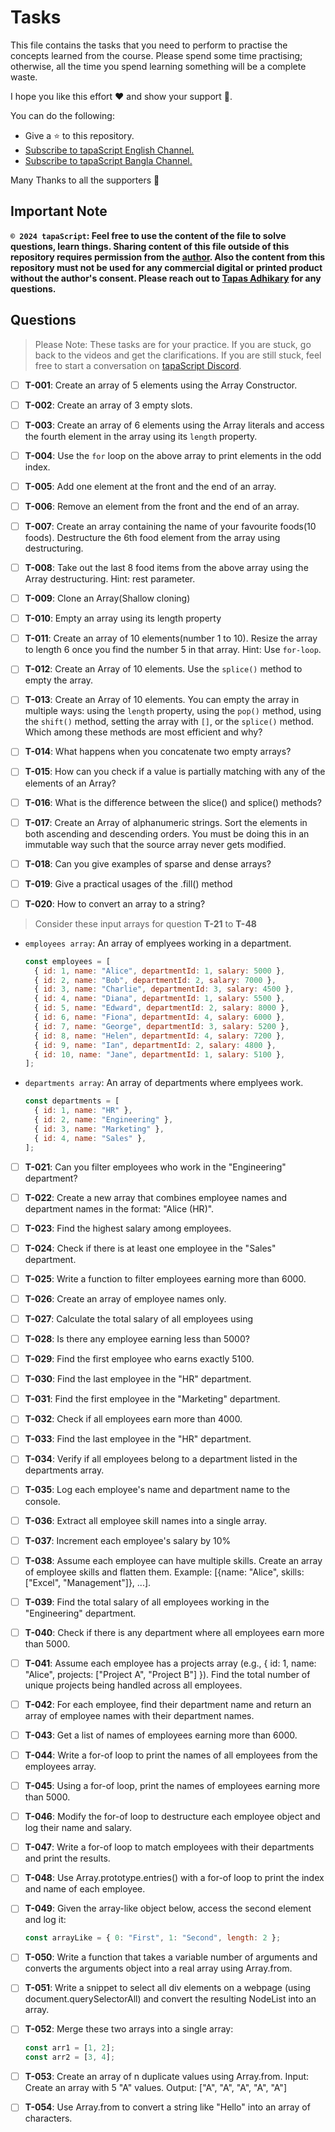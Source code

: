 # Tasks

This file contains the tasks that you need to perform to practise the concepts learned from the course. Please spend some time practising; otherwise, all the time you spend learning something will be a complete waste.

I hope you like this effort ❤️ and show your support 🤝. 

You can do the following:

- Give a ⭐ to this repository.
- [Subscribe to tapaScript English Channel.](https://youtube.com/@tapasadhikary?sub_confirmation=1)
- [Subscribe to tapaScript Bangla Channel.](https://youtube.com/@tapascript-bangla?sub_confirmation=1)

Many Thanks to all the supporters 🫶

## Important Note
**`© 2024 tapaScript`: Feel free to use the content of the file to solve questions, learn things. Sharing content of this file outside of this repository requires permission from the [author](https://github.com/atapas). Also the content from this repository must not be used for any commercial digital or printed product without the author's consent. Please reach out to [Tapas Adhikary](https://www.linkedin.com/in/tapasadhikary/) for any questions.**

## Questions
> Please Note: These tasks are for your practice. If you are stuck, go back to the videos and get the clarifications. If you are still stuck, feel free to start a conversation on [tapaScript Discord](https://discord.gg/HHwdF8r28m).

- [ ] **T-001**: Create an array of 5 elements using the Array Constructor.
- [ ] **T-002**: Create an array of 3 empty slots.
- [ ] **T-003**: Create an array of 6 elements using the Array literals and access the fourth element in the array using its `length` property.
- [ ] **T-004**: Use the `for` loop on the above array to print elements in the odd index.
- [ ] **T-005**: Add one element at the front and the end of an array.
- [ ] **T-006**: Remove an element from the front and the end of an array.
- [ ] **T-007**: Create an array containing the name of your favourite foods(10 foods). Destructure the 6th food element from the array using destructuring.
- [ ] **T-008**: Take out the last 8 food items from the above array using the Array destructuring. Hint: rest parameter.
- [ ] **T-009**: Clone an Array(Shallow cloning)
- [ ] **T-010**: Empty an array using its length property
- [ ] **T-011**: Create an array of 10 elements(number 1 to 10). Resize the array to length 6 once you find the number 5 in that array. Hint: Use `for-loop`.
- [ ] **T-012**: Create an Array of 10 elements. Use the `splice()` method to empty the array.
- [ ] **T-013**: Create an Array of 10 elements. You can empty the array in multiple ways: using the `length` property, using the `pop()` method, using the `shift()` method, setting the array with `[]`, or the `splice()` method. Which among these methods are most efficient and why?
- [ ] **T-014**: What happens when you concatenate two empty arrays?
- [ ] **T-015**: How can you check if a value is partially matching with any of the elements of an Array?
- [ ] **T-016**: What is the difference between the slice() and splice() methods?
- [ ] **T-017**: Create an Array of alphanumeric strings. Sort the elements in both ascending and descending orders. You must be doing this in an immutable way such that the source array never gets modified.
- [ ] **T-018**: Can you give examples of sparse and dense arrays?
- [ ] **T-019**: Give a practical usages of the .fill() method
- [ ] **T-020**: How to convert an array to a string?


> Consider these input arrays for question **T-21** to **T-48** 

- `employees array`: An array of emplyees working in a department.

  ```js
  const employees = [
    { id: 1, name: "Alice", departmentId: 1, salary: 5000 },
    { id: 2, name: "Bob", departmentId: 2, salary: 7000 },
    { id: 3, name: "Charlie", departmentId: 3, salary: 4500 },
    { id: 4, name: "Diana", departmentId: 1, salary: 5500 },
    { id: 5, name: "Edward", departmentId: 2, salary: 8000 },
    { id: 6, name: "Fiona", departmentId: 4, salary: 6000 },
    { id: 7, name: "George", departmentId: 3, salary: 5200 },
    { id: 8, name: "Helen", departmentId: 4, salary: 7200 },
    { id: 9, name: "Ian", departmentId: 2, salary: 4800 },
    { id: 10, name: "Jane", departmentId: 1, salary: 5100 },
  ];
  ```

- `departments array`: An array of departments where emplyees work.

  ```js
  const departments = [
    { id: 1, name: "HR" },
    { id: 2, name: "Engineering" },
    { id: 3, name: "Marketing" },
    { id: 4, name: "Sales" },
  ];
  ```

- [ ] **T-021**: Can you filter employees who work in the "Engineering" department?
- [ ] **T-022**: Create a new array that combines employee names and department names in the format: "Alice (HR)".
- [ ] **T-023**: Find the highest salary among employees.
- [ ] **T-024**: Check if there is at least one employee in the "Sales" department.
- [ ] **T-025**: Write a function to filter employees earning more than 6000.
- [ ] **T-026**: Create an array of employee names only.
- [ ] **T-027**: Calculate the total salary of all employees using
- [ ] **T-028**: Is there any employee earning less than 5000?
- [ ] **T-029**: Find the first employee who earns exactly 5100.
- [ ] **T-030**: Find the last employee in the "HR" department.
- [ ] **T-031**: Find the first employee in the "Marketing" department.
- [ ] **T-032**: Check if all employees earn more than 4000.
- [ ] **T-033**: Find the last employee in the "HR" department.
- [ ] **T-034**: Verify if all employees belong to a department listed in the departments array.
- [ ] **T-035**: Log each employee's name and department name to the console.
- [ ] **T-036**: Extract all employee skill names into a single array.
- [ ] **T-037**: Increment each employee's salary by 10%
- [ ] **T-038**: Assume each employee can have multiple skills. Create an array of employee skills and flatten them. Example: [{name: "Alice", skills: ["Excel", "Management"]}, ...].
- [ ] **T-039**: Find the total salary of all employees working in the "Engineering" department.
- [ ] **T-040**: Check if there is any department where all employees earn more than 5000.
- [ ] **T-041**: Assume each employee has a projects array (e.g., { id: 1, name: "Alice", projects: ["Project A", "Project B"] }).
Find the total number of unique projects being handled across all employees.
- [ ] **T-042**: For each employee, find their department name and return an array of employee names with their department names.
- [ ] **T-043**: Get a list of names of employees earning more than 6000.
- [ ] **T-044**: Write a for-of loop to print the names of all employees from the employees array.
- [ ] **T-045**: Using a for-of loop, print the names of employees earning more than 5000.
- [ ] **T-046**: Modify the for-of loop to destructure each employee object and log their name and salary.
- [ ] **T-047**: Write a for-of loop to match employees with their departments and print the results.
- [ ] **T-048**: Use Array.prototype.entries() with a for-of loop to print the index and name of each employee.


- [ ] **T-049**: Given the array-like object below, access the second element and log it:
  ```js
  const arrayLike = { 0: "First", 1: "Second", length: 2 };
  ```
- [ ] **T-050**: Write a function that takes a variable number of arguments and converts the arguments object into a real array using Array.from.   
- [ ] **T-051**: Write a snippet to select all div elements on a webpage (using document.querySelectorAll) and convert the resulting NodeList into an array.
- [ ] **T-052**: Merge these two arrays into a single array:
  ```js
  const arr1 = [1, 2];
  const arr2 = [3, 4];
  ```
- [ ] **T-053**: Create an array of n duplicate values using Array.from. Input: Create an array with 5 "A" values. Output: ["A", "A", "A", "A", "A"]
- [ ] **T-054**: Use Array.from to convert a string like "Hello" into an array of characters.




